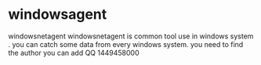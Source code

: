 # windowsagent
windowsnetagent
windowsnetagent is common tool use in windows system . you can catch some data from every windows system.
you need to find the author you can add QQ 1449458000
